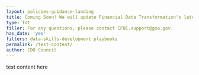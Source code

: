 ```yaml
---
layout: policies-guidance-landing
title: Coming Soon! We will update Financial Data Transformation's latest news here. Stay tuned for the latest updates!
type: fdt
filler: For any questions, please contact CFOC.support@gsa.gov.
has_date: 'yes'
filters: data-skills-development playbooks
permalink: /test-content/
author: CDO Council
---
```

test content here
